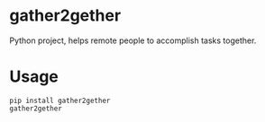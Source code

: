 # gather2gether

Python project, helps remote people to accomplish tasks together.

# Usage

```
pip install gather2gether
gather2gether
```
